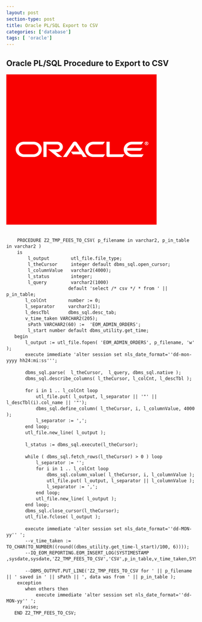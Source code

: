 ```yaml
---
layout: post
section-type: post
title: Oracle PL/SQL Export to CSV
categories: ['database']
tags: [ 'oracle']
---
```



## Oracle PL/SQL Procedure to Export to CSV

![Oracle](/img/OracleLogo.png)  

<pre><code>
    PROCEDURE Z2_TMP_FEES_TO_CSV( p_filename in varchar2, p_in_table in varchar2 )
    is
        l_output        utl_file.file_type;
        l_theCursor     integer default dbms_sql.open_cursor;
        l_columnValue   varchar2(4000);
        l_status        integer;
        l_query         varchar2(1000)
                       default 'select /* csv */ * from ' || p_in_table;
       l_colCnt        number := 0;
       l_separator     varchar2(1);
       l_descTbl       dbms_sql.desc_tab;
       v_time_taken VARCHAR2(205);
        sPath VARCHAR2(60) :=  'EOM_ADMIN_ORDERS';
        l_start number default dbms_utility.get_time;
   begin
       l_output := utl_file.fopen( 'EOM_ADMIN_ORDERS', p_filename, 'w' );
       execute immediate 'alter session set nls_date_format=''dd-mon-yyyy hh24:mi:ss''';

       dbms_sql.parse(  l_theCursor,  l_query, dbms_sql.native );
       dbms_sql.describe_columns( l_theCursor, l_colCnt, l_descTbl );

       for i in 1 .. l_colCnt loop
           utl_file.put( l_output, l_separator || '"' || l_descTbl(i).col_name || '"');
           dbms_sql.define_column( l_theCursor, i, l_columnValue, 4000 );
           l_separator := ',';
       end loop;
       utl_file.new_line( l_output );

       l_status := dbms_sql.execute(l_theCursor);

       while ( dbms_sql.fetch_rows(l_theCursor) > 0 ) loop
           l_separator := '';
           for i in 1 .. l_colCnt loop
               dbms_sql.column_value( l_theCursor, i, l_columnValue );
               utl_file.put( l_output, l_separator || l_columnValue );
               l_separator := ',';
           end loop;
           utl_file.new_line( l_output );
       end loop;
       dbms_sql.close_cursor(l_theCursor);
       utl_file.fclose( l_output );

       execute immediate 'alter session set nls_date_format=''dd-MON-yy'' ';
       --v_time_taken := TO_CHAR(TO_NUMBER((round((dbms_utility.get_time-l_start)/100, 6))));
       --IQ_EOM_REPORTING.EOM_INSERT_LOG(SYSTIMESTAMP ,sysdate,sysdate,'Z2_TMP_FEES_TO_CSV','CSV',p_in_table,v_time_taken,SYSTIMESTAMP,sCustomerCode);

       --DBMS_OUTPUT.PUT_LINE('Z2_TMP_FEES_TO_CSV for ' || p_filename || ' saved in ' || sPath || ', data was from ' || p_in_table );
    exception
       when others then
           execute immediate 'alter session set nls_date_format=''dd-MON-yy'' ';
      raise;
   END Z2_TMP_FEES_TO_CSV;
</pre></code>
